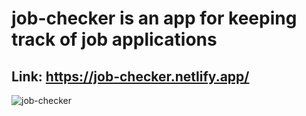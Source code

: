 # job-checker is an app for keeping track of job applications
## Link: https://job-checker.netlify.app/
![job-checker](https://user-images.githubusercontent.com/86681535/194704246-eec1ebaf-9a58-4c7e-80b4-24d5ca736f5a.png)

